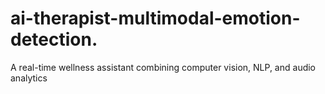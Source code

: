 # ai-therapist-multimodal-emotion-detection.
A real-time wellness assistant combining computer vision, NLP, and audio analytics
